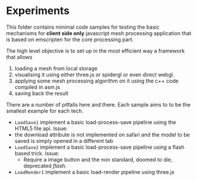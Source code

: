 # Experiments 
This folder contains minimal code samples for testing the basic mechanisms for **client side only** javascript mesh processing application that is based on emscripten for the core processing part. 

The high level objective is to set up in the most efficient way a framework that allows 
1. loading a mesh from local storage
2. visualising it using either three.js or spidergl or even direct webgl. 
3. applying some mesh processing algorithm on it using the c++ code compiled in asm.js
4. saving back the result

There are a number of pitfalls here and there. 
Each sample aims to to be the smallest example for each tech. 

* `LoadSave1` implement a basic load-process-save pipeline using the HTML5 file api. Issue:
 *  the download attribute is not implemented on safari and the model to be saved is simply opened in a different tab
* `LoadSave2` implement a basic load-process-save pipeline using a flash based trick. Issue:
	* Require a image button and the non standard, doomed to die, deprecated *flash*.
* `LoadRender1` implement a basic load-render pipeline using three.js